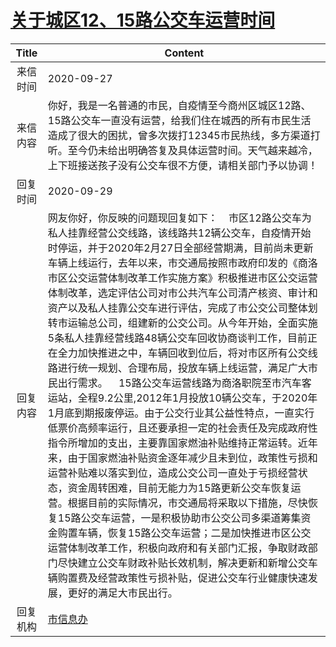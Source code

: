 # <a href="http://www.shangluo.gov.cn/zmhd/ldxxxx.jsp?urltype=leadermail.LeaderMailContentUrl&wbtreeid=1112&leadermailid=6493">关于城区12、15路公交车运营时间</a>
|Title|Content|
|:---:|---|
|来信时间|2020-09-27|
|来信内容|你好，我是一名普通的市民，自疫情至今商州区城区12路、15路公交车一直没有运营，给我们住在城西的所有市民生活造成了很大的困扰，曾多次拨打12345市民热线，多方渠道打听。至今仍未给出明确答复及具体运营时间。天气越来越冷，上下班接送孩子没有公交车很不方便，请相关部门予以协调！|
|回复时间|2020-09-29|
|回复内容|网友你好，你反映的问题现回复如下：    市区12路公交车为私人挂靠经营公交线路，该线路共12辆公交车，自疫情开始时停运，并于2020年2月27日全部经营期满，目前尚未更新车辆上线运行，去年以来，市交通局按照市政府印发的《商洛市区公交运营体制改革工作实施方案》积极推进市区公交运营体制改革，选定评估公司对市公共汽车公司清产核资、审计和资产以及私人挂靠公交车进行评估，完成了市公交公司整体划转市运输总公司，组建新的公交公司。从今年开始，全面实施5条私人挂靠经营线路48辆公交车回收协商谈判工作，目前正在全力加快推进之中，车辆回收到位后，将对市区所有公交线路进行统一规划、合理布局，投放车辆上线运营，满足广大市民出行需求。    15路公交车运营线路为商洛职院至市汽车客运站，全程9.2公里,2012年1月投放10辆公交车，于2020年1月底到期报废停运。由于公交行业其公益性特点，一直实行低票价高频率运行，且还要承担一定的社会责任及完成政府性指令所增加的支出，主要靠国家燃油补贴维持正常运转。近年来，由于国家燃油补贴资金逐年减少且未到位，政策性亏损和运营补贴难以落实到位，造成公交公司一直处于亏损经营状态，资金周转困难，目前无能力为15路更新公交车恢复运营。根据目前的实际情况，市交通局将采取以下措施，尽快恢复15路公交车运营，一是积极协助市公交公司多渠道筹集资金购置车辆，恢复15路公交车运营；二是加快推进市区公交运营体制改革工作，积极向政府和有关部门汇报，争取财政部门尽快建立公交车财政补贴长效机制，解决更新和新增公交车辆购置费及经营政策性亏损补贴，促进公交车行业健康快速发展，更好的满足大市民出行。|
|回复机构|<a href="../../categories/agencies/市信息办.md">市信息办</a>|